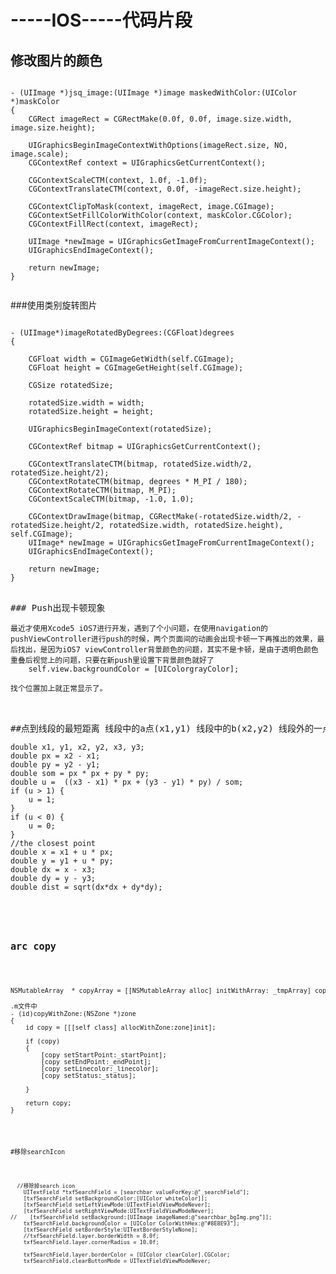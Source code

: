 # -----IOS-----代码片段


## 修改图片的颜色
<pre><code>
- (UIImage *)jsq_image:(UIImage *)image maskedWithColor:(UIColor *)maskColor
{
    CGRect imageRect = CGRectMake(0.0f, 0.0f, image.size.width, image.size.height);
    
    UIGraphicsBeginImageContextWithOptions(imageRect.size, NO, image.scale);
    CGContextRef context = UIGraphicsGetCurrentContext();
    
    CGContextScaleCTM(context, 1.0f, -1.0f);
    CGContextTranslateCTM(context, 0.0f, -imageRect.size.height);

    CGContextClipToMask(context, imageRect, image.CGImage);
    CGContextSetFillColorWithColor(context, maskColor.CGColor);
    CGContextFillRect(context, imageRect);
    
    UIImage *newImage = UIGraphicsGetImageFromCurrentImageContext();
    UIGraphicsEndImageContext();
    
    return newImage;
}

</code></pre>


###使用类别旋转图片
<pre>
<code>
- (UIImage*)imageRotatedByDegrees:(CGFloat)degrees
{
    
    CGFloat width = CGImageGetWidth(self.CGImage);
    CGFloat height = CGImageGetHeight(self.CGImage);
    
    CGSize rotatedSize;
    
    rotatedSize.width = width;
    rotatedSize.height = height;
    
    UIGraphicsBeginImageContext(rotatedSize);
    
    CGContextRef bitmap = UIGraphicsGetCurrentContext();
    
    CGContextTranslateCTM(bitmap, rotatedSize.width/2, rotatedSize.height/2);
    CGContextRotateCTM(bitmap, degrees * M_PI / 180);
    CGContextRotateCTM(bitmap, M_PI);
    CGContextScaleCTM(bitmap, -1.0, 1.0);
    
    CGContextDrawImage(bitmap, CGRectMake(-rotatedSize.width/2, -rotatedSize.height/2, rotatedSize.width, rotatedSize.height), self.CGImage);
    UIImage* newImage = UIGraphicsGetImageFromCurrentImageContext();
    UIGraphicsEndImageContext();
    
    return newImage;
}
</code>
</pre>

<pre>
### Push出现卡顿现象
<code>
最近才使用Xcode5 iOS7进行开发，遇到了个小问题，在使用navigation的pushViewController进行push的时候，两个页面间的动画会出现卡顿一下再推出的效果，最后找出，是因为iOS7 viewController背景颜色的问题，其实不是卡顿，是由于透明色颜色重叠后视觉上的问题，只要在新push里设置下背景颜色就好了
    self.view.backgroundColor = [UIColorgrayColor];

找个位置加上就正常显示了。
</code>

</pre>

<pre>
##点到线段的最短距离 线段中的a点(x1,y1) 线段中的b(x2,y2) 线段外的一点c(x3,y3)
<code>
double x1, y1, x2, y2, x3, y3;    
double px = x2 - x1;
double py = y2 - y1;
double som = px * px + py * py;
double u =  ((x3 - x1) * px + (y3 - y1) * py) / som;
if (u > 1) {
    u = 1;
}
if (u < 0) {
    u = 0;
}
//the closest point
double x = x1 + u * px;
double y = y1 + u * py;
double dx = x - x3;
double dy = y - y3;      
double dist = sqrt(dx*dx + dy*dy);
<code>

</pre>

<h2>arc copy </h2>

<pre>

NSMutableArray  * copyArray = [[NSMutableArray alloc] initWithArray: _tmpArray] copyItem: YES];

.m文件中
- (id)copyWithZone:(NSZone *)zone
{
    id copy = [[[self class] allocWithZone:zone]init];
    
    if (copy)
    {
        [copy setStartPoint:_startPoint];
        [copy setEndPoint:_endPoint];
        [copy setLinecolor:_linecolor];
        [copy setStatus:_status];
        
    }
    
    return copy;
}

</pre>


#移除searchIcon 

<pre>
<code>
  //移除掉search icon
    UITextField *txfSearchField = [searchbar valueForKey:@"_searchField"];
    [txfSearchField setBackgroundColor:[UIColor whiteColor]];
    [txfSearchField setLeftViewMode:UITextFieldViewModeNever];
    [txfSearchField setRightViewMode:UITextFieldViewModeNever];
//    [txfSearchField setBackground:[UIImage imageNamed:@"searchbar_bgImg.png"]];
    txfSearchField.backgroundColor = [UIColor ColorWithHex:@"#8E8E93"];
    [txfSearchField setBorderStyle:UITextBorderStyleNone];
    //txfSearchField.layer.borderWidth = 8.0f;
    txfSearchField.layer.cornerRadius = 10.0f;
    
    txfSearchField.layer.borderColor = [UIColor clearColor].CGColor;
    txfSearchField.clearButtonMode = UITextFieldViewModeNever;
</code>
</pre>

